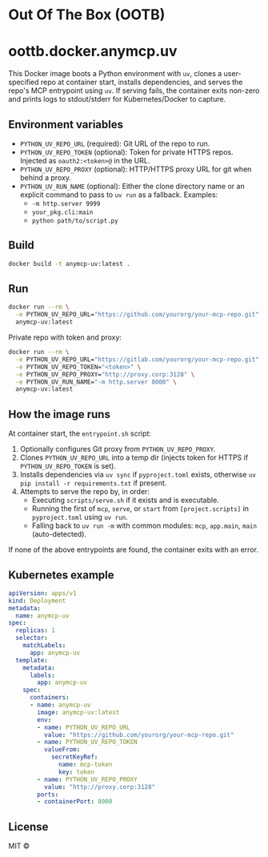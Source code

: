 # Out Of The Box (OOTB)
# oottb.docker.anymcp.uv

This Docker image boots a Python environment with `uv`, clones a user-specified repo at container start, installs dependencies, and serves the repo's MCP entrypoint using `uv`. If serving fails, the container exits non-zero and prints logs to stdout/stderr for Kubernetes/Docker to capture.

## Environment variables

- `PYTHON_UV_REPO_URL` (required): Git URL of the repo to run.
- `PYTHON_UV_REPO_TOKEN` (optional): Token for private HTTPS repos. Injected as `oauth2:<token>@` in the URL.
- `PYTHON_UV_REPO_PROXY` (optional): HTTP/HTTPS proxy URL for git when behind a proxy.
- `PYTHON_UV_RUN_NAME` (optional): Either the clone directory name or an explicit command to pass to `uv run` as a fallback. Examples:
  - `-m http.server 9999`
  - `your_pkg.cli:main`
  - `python path/to/script.py`

## Build

```bash
docker build -t anymcp-uv:latest .
```

## Run

```bash
docker run --rm \
  -e PYTHON_UV_REPO_URL="https://github.com/yourorg/your-mcp-repo.git" \
  anymcp-uv:latest
```

Private repo with token and proxy:

```bash
docker run --rm \
  -e PYTHON_UV_REPO_URL="https://gitlab.com/yourorg/your-mcp-repo.git" \
  -e PYTHON_UV_REPO_TOKEN="<token>" \
  -e PYTHON_UV_REPO_PROXY="http://proxy.corp:3128" \
  -e PYTHON_UV_RUN_NAME="-m http.server 8000" \
  anymcp-uv:latest
```

## How the image runs

At container start, the `entrypoint.sh` script:

1. Optionally configures Git proxy from `PYTHON_UV_REPO_PROXY`.
2. Clones `PYTHON_UV_REPO_URL` into a temp dir (injects token for HTTPS if `PYTHON_UV_REPO_TOKEN` is set).
3. Installs dependencies via `uv sync` if `pyproject.toml` exists, otherwise `uv pip install -r requirements.txt` if present.
4. Attempts to serve the repo by, in order:
   - Executing `scripts/serve.sh` if it exists and is executable.
   - Running the first of `mcp`, `serve`, or `start` from `[project.scripts]` in `pyproject.toml` using `uv run`.
   - Falling back to `uv run -m` with common modules: `mcp`, `app.main`, `main` (auto-detected).

If none of the above entrypoints are found, the container exits with an error.

## Kubernetes example

```yaml
apiVersion: apps/v1
kind: Deployment
metadata:
  name: anymcp-uv
spec:
  replicas: 1
  selector:
    matchLabels:
      app: anymcp-uv
  template:
    metadata:
      labels:
        app: anymcp-uv
    spec:
      containers:
      - name: anymcp-uv
        image: anymcp-uv:latest
        env:
        - name: PYTHON_UV_REPO_URL
          value: "https://github.com/yourorg/your-mcp-repo.git"
        - name: PYTHON_UV_REPO_TOKEN
          valueFrom:
            secretKeyRef:
              name: mcp-token
              key: token
        - name: PYTHON_UV_REPO_PROXY
          value: "http://proxy.corp:3128"
        ports:
        - containerPort: 8000
```

## License

MIT ©
